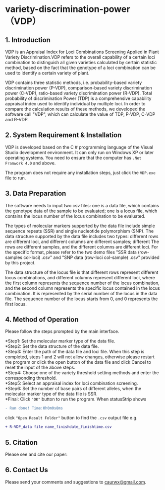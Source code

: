 # variety-discrimination-power （VDP）

## 1. Introduction
VDP is an Appraisal Index for Loci Combinations Screening Applied in Plant Variety Discrimination.VDP refers to the overall capability of a certain loci combination to distinguish all given varieties calculated by certain statistic method, based on the fact that the genotype of a loci combination can be used to identify a certain variety of plant. 

VDP contains three statistic methods, i.e. probability-based variety discrimination power (P-VDP), comparison-based variety discrimination power (C-VDP), ratio-based variety discrimination power (R-VDP). Total probability of discrimination Power (TDP) is a comprehensive capability appraisal index used to identify individual by multiple loci. In order to compare the calculation results of these methods, we developed the software call "VDP", which can calculate the value of TDP, P-VDP, C-VDP and R-VDP.

## 2. System Requirement & Installation
VDP is developed based on the C # programming language of the Visual Studio development environment. It can only run on Windows XP or later operating systems. You need to ensure that the computer has `.Net Framwork 4.0` and above.

The program does not require any installation steps, just click the `VDP.exe` file to run.

## 3. Data Preparation
The software needs to input two csv files: one is a data file, which contains the genotype data of the sample to be evaluated; one is a locus file, which contains the locus number of the locus combination to be evaluated. 

The types of molecular markers supported by the data file include simple sequence repeats (SSR) and single nucleotide polymorphism (SNP). The data structure supported by the data file includes two types: different rows are different loci, and different columns are different samples; different The rows are different samples, and the different columns are different loci. For the specific format, please refer to the two demo files "SSR data (row-samples col-loci) .csv" and "SNP data (row-loci col-sample) .csv" provided by this project.

The data structure of the locus file is that different rows represent different locus combinations, and different columns represent different loci, where the first column represents the sequence number of the locus combination, and the second column represents the specific locus contained in the locus combination. It is represented by the serial number of the locus in the data file. The sequence number of the locus starts from 0, and 0 represents the first locus.

## 4. Method of Operation
Please follow the steps prompted by the main interface.

*Step1: Set the molecular marker type of the data file.<br>
*Step2: Set the data structure of the data file.<br>
*Step3: Enter the path of the data file and loci file. When this step is completed, steps 1 and 2 will not allow changes, otherwise please restart the program or click the open button of the data file and click Cancel to reset the input of the above steps.<br>
*Step4: Choose one of the variety threshold setting methods and enter the corresponding threshold.<br>
*Step5: Select an appraisal index for loci combination screening.<br>
*Step6: Set the number of base pairs of different alleles, when the molecular marker type of the data file is SSR.<br>
*Final: Click `"OK"` button to run the program. When statusStrip shows 
```diff
- Run done! Time:0h0m0s8ms
```
click `"Open Result Folder"` button to find the `.csv` output file e.g. 
```diff
+ R-VDP_data file name_finishdate_finishtime.csv 
``` 

## 5. Citation
Please see and cite our paper: 

## 6. Contact Us
Please send your comments and suggestions to caurwx@gmail.com.
